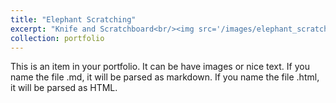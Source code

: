 ```yaml
---
title: "Elephant Scratching"
excerpt: "Knife and Scratchboard<br/><img src='/images/elephant_scratching.jpg' width='200'>"
collection: portfolio
---
```


This is an item in your portfolio. It can be have images or nice text. If you name the file .md, it will be parsed as markdown. If you name the file .html, it will be parsed as HTML. 

